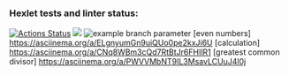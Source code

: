 ### Hexlet tests and linter status:
[![Actions Status](https://github.com/Guitarkeepsme/python-project-lvl1/workflows/hexlet-check/badge.svg)](https://github.com/Guitarkeepsme/python-project-lvl1/actions)
<a href="https://codeclimate.com/github/codeclimate/codeclimate/maintainability"><img src="https://api.codeclimate.com/v1/badges/a99a88d28ad37a79dbf6/maintainability" /></a>
![example branch parameter](https://github.com/github/docs/actions/workflows/main.yml/badge.svg?branch=master)
[even numbers] https://asciinema.org/a/ELgnyumGn9uiQUo0pe2kxJi6U
[calculation]  https://asciinema.org/a/CNq8WBm3cQd7RtBtJr6FHIlR1
[greatest common divisor] https://asciinema.org/a/PWVVMbNT9IL3MsavLCUuJ4l0j
